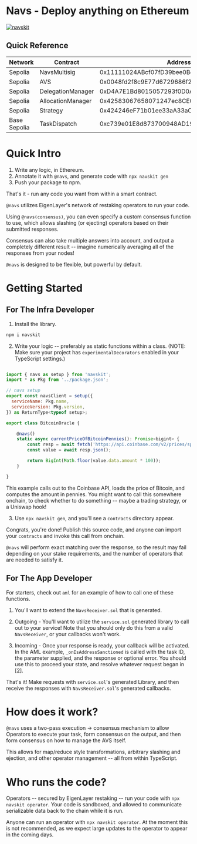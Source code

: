 # Navs - Deploy anything on Ethereum

[![navskit](https://badge.fury.io/js/navskit.svg)](https://badge.fury.io/js/navskit)

## Quick Reference

| Network | Contract | Address |
| ------- | -------- | ------- |
| Sepolia | NavsMultisig | 0x11111024ABcf07fD39bee0Be5d8F7AFD196A726d |
| Sepolia | AVS | 0x0048fd2f8c9E77d6729686f295b793F0DE8Ac7BA |
| Sepolia | DelegationManager | 0xD4A7E1Bd8015057293f0D0A557088c286942e84b |
| Sepolia | AllocationManager | 0x42583067658071247ec8CE0A516A58f682002d07 |
| Sepolia | Strategy | 0x424246eF71b01ee33aA33aC590fd9a0855F5eFbc |
| Base Sepolia | TaskDispatch | 0xc739e01E8d873700948AD191d64C3FBaB93b1C1A |



# Quick Intro

1. Write any logic, in Ethereum.
2. Annotate it with `@navs`, and generate code with `npx navskit gen`
3. Push your package to npm.

That's it - run any code you want from within a smart contract.

`@navs` utilizes EigenLayer's network of restaking operators to run your code.

Using `@navs(consensus)`, you can even specify a custom consensus function to use, which allows slashing (or ejecting) operators based on their submitted responses. 

Consensus can also take multiple answers into account, and output a completely different result -- imagine numerically averaging all of the responses from your nodes!

`@navs` is designed to be flexible, but powerful by default.

# Getting Started 

## For The Infra Developer

1. Install the library.
```bash
npm i navskit
```

2. Write your logic -- preferably as static functions within a class. (NOTE: Make sure your project has `experimentalDecorators` enabled in your TypeScript settings.)

```js

import { navs as setup } from 'navskit';
import * as Pkg from '../package.json';

// navs setup
export const navsClient = setup({
  serviceName: Pkg.name,
  serviceVersion: Pkg.version,
}) as ReturnType<typeof setup>;

export class BitcoinOracle {

    @navs()
    static async currentPriceOfBitcoinPennies(): Promise<bigint> {
        const resp = await fetch('https://api.coinbase.com/v2/prices/spot?currency=USD');
        const value = await resp.json();

        return BigInt(Math.floor(value.data.amount * 100));
    }

}
```

This example calls out to the Coinbase API, loads the price of Bitcoin, and computes the amount in pennies. You might want to call this somewhere onchain, to check whether to do something -- maybe a trading strategy, or a Uniswap hook!

3. Use `npx navskit gen`, and you'll see a `contracts` directory appear. 

Congrats, you're done! Publish this source code, and anyone can import your `contracts` and invoke this call from onchain.

`@navs` will perform exact matching over the response, so the result may fail depending on your stake requirements, and the number of operators that are needed to satisfy it. 


## For The App Developer

For starters, check out `aml` for an example of how to call one of these functions.

1. You'll want to extend the `NavsReceiver.sol` that is generated.

2. Outgoing - You'll want to utilize the `service.sol` generated library to call out to your service! Note that you should only do this from a valid `NavsReceiver`, or your callbacks won't work.

3. Incoming - Once your response is ready, your callback will be activated. In the AML example, `_onIsAddressSanctioned` is called with the task ID, the parameter supplied, and the response or optional error. You should use this to proceed your state, and resolve whatever request began in [2].

That's it! Make requests with `service.sol`'s generated Library, and then receive the responses with `NavsReceiver.sol`'s generated callbacks.


# How does it work?

`@navs` uses a two-pass execution -> consensus mechanism to allow Operators to execute your task, form consensus on the output, and then form consensus on how to manage the AVS itself.

This allows for map/reduce style transformations, arbitrary slashing and ejection, and other operator management -- all from within TypeScript.

# Who runs the code?

Operators -- secured by EigenLayer restaking -- run your code with `npx navskit operator`. Your code is sandboxed, and allowed to communicate serializable data back to the chain while it is run.

Anyone can run an operator with `npx navskit operator`. At the moment this is not recommended, as we expect large updates to the operator to appear in the coming days.





